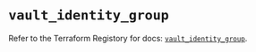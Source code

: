 # `vault_identity_group`

Refer to the Terraform Registory for docs: [`vault_identity_group`](https://registry.terraform.io/providers/hashicorp/vault/3.15.2/docs/resources/identity_group).
